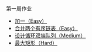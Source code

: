 第一周作业
- [加一（Easy）](../chapter1/PlusOne.java)
- [合并两个有序链表（Easy）]()
- [设计循环双端队列（Medium）]()
- [最大矩形（Hard）]()